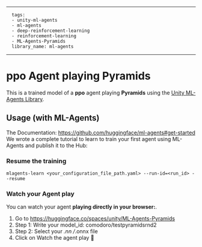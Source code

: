 
---
      tags:
      - unity-ml-agents
      - ml-agents
      - deep-reinforcement-learning
      - reinforcement-learning
      - ML-Agents-Pyramids
      library_name: ml-agents
---
    
  # **ppo** Agent playing **Pyramids**
  This is a trained model of a **ppo** agent playing **Pyramids** using the [Unity ML-Agents Library](https://github.com/Unity-Technologies/ml-agents).
  
  ## Usage (with ML-Agents)
  The Documentation: https://github.com/huggingface/ml-agents#get-started
  We wrote a complete tutorial to learn to train your first agent using ML-Agents and publish it to the Hub:


  ### Resume the training
  ```
  mlagents-learn <your_configuration_file_path.yaml> --run-id=<run_id> --resume
  ```
  ### Watch your Agent play
  You can watch your agent **playing directly in your browser:**.
  
  1. Go to https://huggingface.co/spaces/unity/ML-Agents-Pyramids
  2. Step 1: Write your model_id: comodoro/testpyramidsrnd2
  3. Step 2: Select your *.nn /*.onnx file
  4. Click on Watch the agent play 👀
  